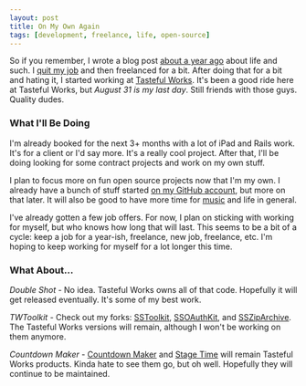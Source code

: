 ```yaml
---
layout: post
title: On My Own Again
tags: [development, freelance, life, open-source]
---
```


So if you remember, I wrote a blog post [about a year ago](http://samsoff.es/posts/moving-to-dallas) about life and such. I [quit my job](http://samsoff.es/posts/i-dont-have-a-boss-anymore) and then freelanced for a bit. After doing that for a bit and hating it, I started working at [Tasteful Works](http://tastefulworks.com). It's been a good ride here at Tasteful Works, but *August 31 is my last day*. Still friends with those guys. Quality dudes.

### What I'll Be Doing

I'm already booked for the next 3+ months with a lot of iPad and Rails work. It's for a client or I'd say more. It's a really cool project. After that, I'll be doing looking for some contract projects and work on my own stuff.

I plan to focus more on fun open source projects now that I'm my own. I already have a bunch of stuff started [on my GitHub account](http://github.com/samsoffes), but more on that later. It will also be good to have more time for [music](http://samsoff.es/music) and life in general.

I've already gotten a few job offers. For now, I plan on sticking with working for myself, but who knows how long that will last. This seems to be a bit of a cycle: keep a job for a year-ish, freelance, new job, freelance, etc. I'm hoping to keep working for myself for a lot longer this time.

### What About...

*Double Shot* - No idea. Tasteful Works owns all of that code. Hopefully it will get released eventually. It's some of my best work.

*TWToolkit* - Check out my forks: [SSToolkit](http://github.com/samsoffes/sstoolkit), [SSOAuthKit](http://github.com/samsoffes/ssoauthkit), and [SSZipArchive](http://github.com/samsoffes/ssziparchive). The Tasteful Works versions will remain, although I won't be working on them anymore.

*Countdown Maker* - [Countdown Maker](http://tastefulworks.com/countdown-maker) and [Stage Time](http://tastefulworks.com/stage-time) will remain Tasteful Works products. Kinda hate to see them go, but oh well. Hopefully they will continue to be maintained.
